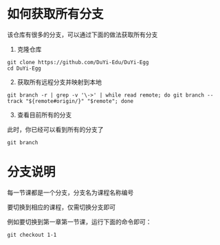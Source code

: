 # 如何获取所有分支

该仓库有很多的分支，可以通过下面的做法获取所有分支

1. 克隆仓库

  ```shell
  git clone https://github.com/DuYi-Edu/DuYi-Egg
  cd DuYi-Egg
  ```

2. 获取所有远程分支并映射到本地

  ```shell
  git branch -r | grep -v '\->' | while read remote; do git branch --track "${remote#origin/}" "$remote"; done
  ```

3. 查看目前所有的分支

  此时，你已经可以看到所有的分支了

  ```shell
  git branch
  ```

# 分支说明

每一节课都是一个分支，分支名为课程名称编号

要切换到相应的课程，仅需切换分支即可

例如要切换到第一章第一节课，运行下面的命令即可：

```shell
git checkout 1-1
```